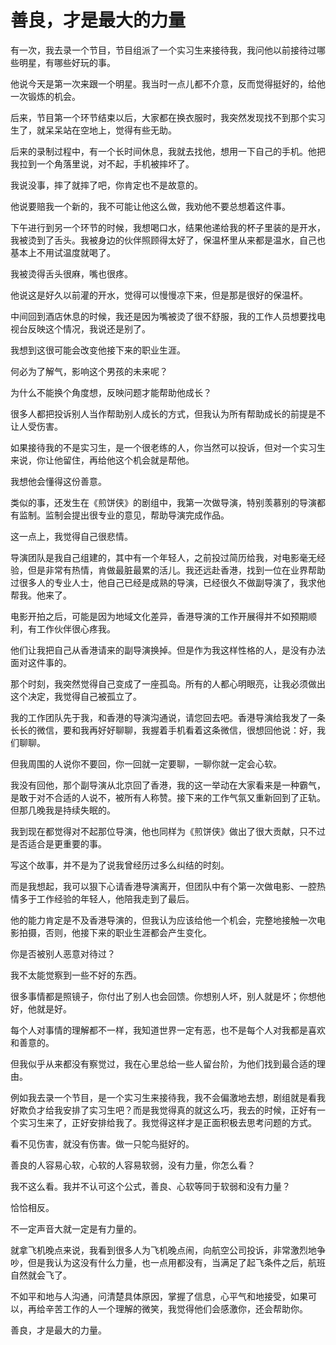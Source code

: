 # 善良，才是最大的力量

有一次，我去录一个节目，节目组派了一个实习生来接待我，我问他以前接待过哪些明星，有哪些好玩的事。 

他说今天是第一次来跟一个明星。我当时一点儿都不介意，反而觉得挺好的，给他一次锻炼的机会。 

后来，节目第一个环节结束以后，大家都在换衣服时，我突然发现找不到那个实习生了，就呆呆站在空地上，觉得有些无助。 

后来的录制过程中，有一个长时间休息，我就去找他，想用一下自己的手机。他把我拉到一个角落里说，对不起，手机被摔坏了。 

我说没事，摔了就摔了吧，你肯定也不是故意的。 

他说要赔我一个新的，我不可能让他这么做，我劝他不要总想着这件事。 

下午进行到另一个环节的时候，我想喝口水，结果他递给我的杯子里装的是开水，我被烫到了舌头。我被身边的伙伴照顾得太好了，保温杯里从来都是温水，自己也基本上不用试温度就喝了。 

我被烫得舌头很麻，嘴也很疼。 

他说这是好久以前灌的开水，觉得可以慢慢凉下来，但是那是很好的保温杯。 

中间回到酒店休息的时候，我还是因为嘴被烫了很不舒服，我的工作人员想要找电视台反映这个情况，我说还是别了。 

我想到这很可能会改变他接下来的职业生涯。 

何必为了解气，影响这个男孩的未来呢？ 

为什么不能换个角度想，反映问题才能帮助他成长？ 

很多人都把投诉别人当作帮助别人成长的方式，但我认为所有帮助成长的前提是不让人受伤害。 

如果接待我的不是实习生，是一个很老练的人，你当然可以投诉，但对一个实习生来说，你让他留住，再给他这个机会就是帮他。 

我想他会懂得这份善意。 

类似的事，还发生在《煎饼侠》的剧组中，我第一次做导演，特别羡慕别的导演都有监制。监制会提出很专业的意见，帮助导演完成作品。 

这一点上，我觉得自己很悲情。 

导演团队是我自己组建的，其中有一个年轻人，之前投过简历给我，对电影毫无经验，但是非常有热情，肯做最脏最累的活儿。我还远赴香港，找到一位在业界帮助过很多人的专业人士，他自己已经是成熟的导演，已经很久不做副导演了，我求他帮我。他来了。 

电影开拍之后，可能是因为地域文化差异，香港导演的工作开展得并不如预期顺利，有工作伙伴很心疼我。 

他们让我把自己从香港请来的副导演换掉。但是作为我这样性格的人，是没有办法面对这件事的。 

那个时刻，我突然觉得自己变成了一座孤岛。所有的人都心明眼亮，让我必须做出这个决定，我觉得自己被孤立了。 

我的工作团队先于我，和香港的导演沟通说，请您回去吧。香港导演给我发了一条长长的微信，要和我再好好聊聊，我握着手机看着这条微信，很想回他说：好，我们聊聊。 

但我周围的人说你不要回，你一回就一定要聊，一聊你就一定会心软。 

我没有回他，那个副导演从北京回了香港，我的这一举动在大家看来是一种霸气，是敢于对不合适的人说不，被所有人称赞。接下来的工作气氛又重新回到了正轨。但那几晚我是持续失眠的。 

我到现在都觉得对不起那位导演，他也同样为《煎饼侠》做出了很大贡献，只不过是否适合是更重要的事。 

写这个故事，并不是为了说我曾经历过多么纠结的时刻。 

而是我想起，我可以狠下心请香港导演离开，但团队中有个第一次做电影、一腔热情多于工作经验的年轻人，他陪我走到了最后。 

他的能力肯定是不及香港导演的，但我认为应该给他一个机会，完整地接触一次电影拍摄，否则，他接下来的职业生涯都会产生变化。 

你是否被别人恶意对待过？ 

我不太能觉察到一些不好的东西。 

很多事情都是照镜子，你付出了别人也会回馈。你想别人坏，别人就是坏；你想他好，他就是好。 

每个人对事情的理解都不一样，我知道世界一定有恶，也不是每个人对我都是喜欢和善意的。 

但我似乎从来都没有察觉过，我在心里总给一些人留台阶，为他们找到最合适的理由。 

例如我去录一个节目，是一个实习生来接待我，我不会偏激地去想，剧组就是看我好欺负才给我安排了实习生吧？而是我觉得真的就这么巧，我去的时候，正好有一个实习生来了，正好安排给我了。我觉得这样才是正面积极去思考问题的方式。 

看不见伤害，就没有伤害。做一只鸵鸟挺好的。 

善良的人容易心软，心软的人容易软弱，没有力量，你怎么看？ 

我不这么看。我并不认可这个公式，善良、心软等同于软弱和没有力量？ 

恰恰相反。 

不一定声音大就一定是有力量的。 

就拿飞机晚点来说，我看到很多人为飞机晚点闹，向航空公司投诉，非常激烈地争吵，但是我认为这没有什么力量，也一点用都没有，当满足了起飞条件之后，航班自然就会飞了。 

不如平和地与人沟通，问清楚具体原因，掌握了信息，心平气和地接受，如果可以，再给辛苦工作的人一个理解的微笑，我觉得他们会感激你，还会帮助你。 

善良，才是最大的力量。